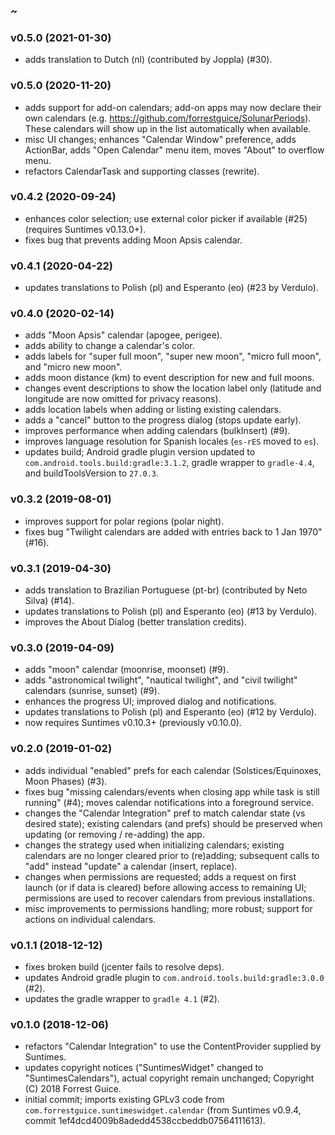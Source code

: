 ### ~

### v0.5.0 (2021-01-30)
* adds translation to Dutch (nl) (contributed by Joppla) (#30).

### v0.5.0 (2020-11-20)
* adds support for add-on calendars; add-on apps may now declare their own calendars (e.g. https://github.com/forrestguice/SolunarPeriods). These calendars will show up in the list automatically when available.
* misc UI changes; enhances "Calendar Window" preference, adds ActionBar, adds "Open Calendar" menu item, moves "About" to overflow menu.
* refactors CalendarTask and supporting classes (rewrite).

### v0.4.2 (2020-09-24)
* enhances color selection; use external color picker if available (#25) (requires Suntimes v0.13.0+).
* fixes bug that prevents adding Moon Apsis calendar. 

### v0.4.1 (2020-04-22)
* updates translations to Polish (pl) and Esperanto (eo) (#23 by Verdulo).

### v0.4.0 (2020-02-14)
* adds "Moon Apsis" calendar (apogee, perigee).
* adds ability to change a calendar's color.
* adds labels for "super full moon", "super new moon", "micro full moon", and "micro new moon".
* adds moon distance (km) to event description for new and full moons.
* changes event descriptions to show the location label only (latitude and longitude are now omitted for privacy reasons).
* adds location labels when adding or listing existing calendars.
* adds a "cancel" button to the progress dialog (stops update early).
* improves performance when adding calendars (bulkInsert) (#9).
* improves language resolution for Spanish locales (`es-rES` moved to `es`).
* updates build; Android gradle plugin version updated to `com.android.tools.build:gradle:3.1.2`, gradle wrapper to `gradle-4.4`, and buildToolsVersion to `27.0.3`.

### v0.3.2 (2019-08-01)
* improves support for polar regions (polar night). 
* fixes bug "Twilight calendars are added with entries back to 1 Jan 1970" (#16).

### v0.3.1 (2019-04-30)
* adds translation to Brazilian Portuguese (pt-br) (contributed by Neto Silva) (#14).
* updates translations to Polish (pl) and Esperanto (eo) (#13 by Verdulo).
* improves the About Dialog (better translation credits).

### v0.3.0 (2019-04-09)
* adds "moon" calendar (moonrise, moonset) (#9).
* adds "astronomical twilight", "nautical twilight", and "civil twilight" calendars (sunrise, sunset) (#9).
* enhances the progress UI; improved dialog and notifications.
* updates translations to Polish (pl) and Esperanto (eo) (#12 by Verdulo).
* now requires Suntimes v0.10.3+ (previously v0.10.0).

### v0.2.0 (2019-01-02)
* adds individual "enabled" prefs for each calendar (Solstices/Equinoxes, Moon Phases) (#3).
* fixes bug "missing calendars/events when closing app while task is still running" (#4); moves calendar notifications into a foreground service. 
* changes the "Calendar Integration" pref to match calendar state (vs desired state); existing calendars (and prefs) should be preserved when updating (or removing / re-adding) the app. 
* changes the strategy used when initializing calendars; existing calendars are no longer cleared prior to (re)adding; subsequent calls to "add" instead "update" a calendar (insert, replace).          
* changes when permissions are requested; adds a request on first launch (or if data is cleared) before allowing access to remaining UI; permissions are used to recover calendars from previous installations.
* misc improvements to permissions handling; more robust; support for actions on individual calendars.

### v0.1.1 (2018-12-12)
* fixes broken build (jcenter fails to resolve deps).
* updates Android gradle plugin to `com.android.tools.build:gradle:3.0.0` (#2).
* updates the gradle wrapper to `gradle 4.1` (#2).

### v0.1.0 (2018-12-06)
* refactors "Calendar Integration" to use the ContentProvider supplied by Suntimes.
* updates copyright notices ("SuntimesWidget" changed to "SuntimesCalendars"), actual copyright remain unchanged; Copyright (C) 2018 Forrest Guice.
* initial commit; imports existing GPLv3 code from `com.forrestguice.suntimeswidget.calendar` (from Suntimes v0.9.4, commit 1ef4dcd4009b8adedd4538ccbeddb07564111613).
